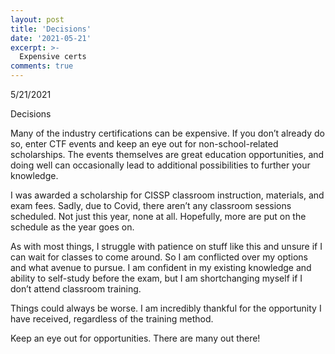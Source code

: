 ```yaml
---
layout: post
title: 'Decisions'
date: '2021-05-21'
excerpt: >-
  Expensive certs
comments: true
---
```


5/21/2021

Decisions

Many of the industry certifications can be expensive.  If you don’t already do so, enter CTF events and keep an eye out for non-school-related scholarships.  The events themselves are great education opportunities, and doing well can occasionally lead to additional possibilities to further your knowledge. 

I was awarded a scholarship for CISSP classroom instruction, materials, and exam fees.  Sadly, due to Covid, there aren’t any classroom sessions scheduled.  Not just this year, none at all.  Hopefully, more are put on the schedule as the year goes on.  

As with most things, I struggle with patience on stuff like this and unsure if I can wait for classes to come around.  So I am conflicted over my options and what avenue to pursue.  I am confident in my existing knowledge and ability to self-study before the exam, but I am shortchanging myself if I don’t attend classroom training.  

Things could always be worse.  I am incredibly thankful for the opportunity I have received, regardless of the training method. 

Keep an eye out for opportunities.  There are many out there! 

